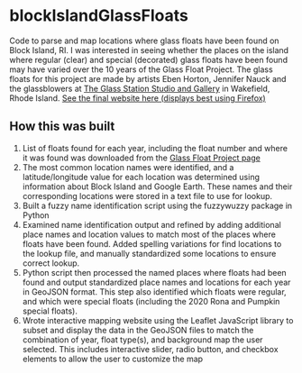 # blockIslandGlassFloats
Code to parse and map locations where glass floats have been found on Block Island, RI. I was interested in seeing whether the places on the island where regular (clear) and special (decorated) glass floats have been found may have varied over the 10 years of the Glass Float Project. The glass floats for this project are made by artists Eben Horton, Jennifer Nauck and the glassblowers at [The Glass Station Studio and Gallery](https://theglassstationstudio.com/collections/glass-float-project) in Wakefield, Rhode Island. [See the final website here (displays best using Firefox)](https://geohouse.github.io/blockIslandGlassFloats)

## How this was built

1. List of floats found for each year, including the float number and where it was found was downloaded from the [Glass Float Project page](https://www.blockislandinfo.com/glass-float-project)
2. The most common location names were identified, and a latitude/longitude value for each location was determined using information about Block Island and Google Earth. These names and their corresponding locations were stored in a text file to use for lookup.
3. Built a fuzzy name identification script using the fuzzywuzzy package in Python
4. Examined name identification output and refined by adding additional place names and location values to match most of the places where floats have been found. Added spelling variations for find locations to the lookup file, and manually standardized some locations to ensure correct lookup.
5. Python script then processed the named places where floats had been found and output standardized place names and locations for each year in GeoJSON format. This step also identified which floats were regular, and which were special floats (including the 2020 Rona and Pumpkin special floats).
6. Wrote interactive mapping website using the Leaflet JavaScript library to subset and display the data in the GeoJSON files to match the combination of year, float type(s), and background map the user selected. This includes interactive slider, radio button, and checkbox elements to allow the user to customize the map 


